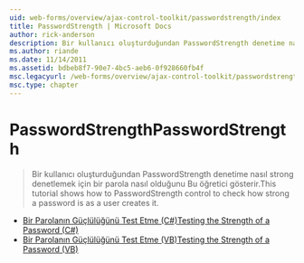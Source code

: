 ```yaml
---
uid: web-forms/overview/ajax-control-toolkit/passwordstrength/index
title: PasswordStrength | Microsoft Docs
author: rick-anderson
description: Bir kullanıcı oluşturduğundan PasswordStrength denetime nasıl strong denetlemek için bir parola nasıl olduğunu Bu öğretici gösterir.
ms.author: riande
ms.date: 11/14/2011
ms.assetid: bdbeb8f7-90e7-4bc5-aeb6-0f928660fb4f
msc.legacyurl: /web-forms/overview/ajax-control-toolkit/passwordstrength
msc.type: chapter
---
```

<a name="passwordstrength"></a><span data-ttu-id="7b189-103">PasswordStrength</span><span class="sxs-lookup"><span data-stu-id="7b189-103">PasswordStrength</span></span>
====================
> <span data-ttu-id="7b189-104">Bir kullanıcı oluşturduğundan PasswordStrength denetime nasıl strong denetlemek için bir parola nasıl olduğunu Bu öğretici gösterir.</span><span class="sxs-lookup"><span data-stu-id="7b189-104">This tutorial shows how to PasswordStrength control to check how strong a password is as a user creates it.</span></span>


- [<span data-ttu-id="7b189-105">Bir Parolanın Güçlülüğünü Test Etme (C#)</span><span class="sxs-lookup"><span data-stu-id="7b189-105">Testing the Strength of a Password (C#)</span></span>](testing-the-strength-of-a-password-cs.md)
- [<span data-ttu-id="7b189-106">Bir Parolanın Güçlülüğünü Test Etme (VB)</span><span class="sxs-lookup"><span data-stu-id="7b189-106">Testing the Strength of a Password (VB)</span></span>](testing-the-strength-of-a-password-vb.md)
